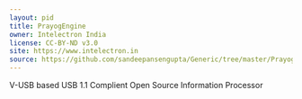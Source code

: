 ```yaml
---
layout: pid
title: PrayogEngine
owner: Intelectron India
license: CC-BY-ND v3.0
site: https://www.intelectron.in
source: https://github.com/sandeepansengupta/Generic/tree/master/PrayogEngine/CAD/Eagle
---
```

V-USB based USB 1.1 Complient Open Source Information Processor
